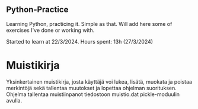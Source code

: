 ## Python-Practice

Learning Python, practicing it. Simple as that. Will add here some of exercises I've done or working with.

Started to learn at 22/3/2024.
Hours spent: 13h (27/3/2024)

# Muistikirja

Yksinkertainen muistikirja, josta käyttäjä voi lukea, lisätä, muokata ja poistaa merkintöjä sekä tallentaa muutokset ja lopettaa ohjelman suorituksen. Ohjelma tallentaa muistiinpanot tiedostoon muistio.dat pickle-moduulin avulla.

